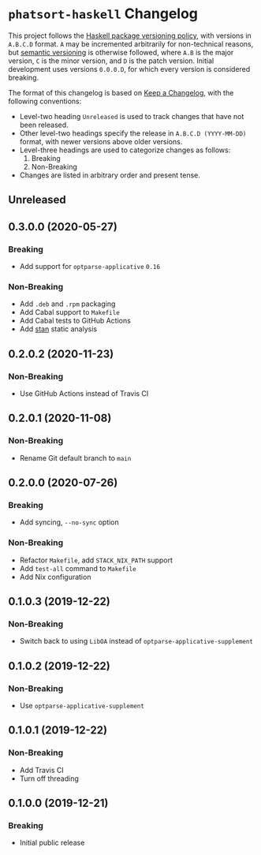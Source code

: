 # `phatsort-haskell` Changelog

This project follows the [Haskell package versioning policy][PVP], with
versions in `A.B.C.D` format.  `A` may be incremented arbitrarily for
non-technical reasons, but [semantic versioning][SemVer] is otherwise
followed, where `A.B` is the major version, `C` is the minor version, and `D`
is the patch version.  Initial development uses versions `0.0.0.D`, for which
every version is considered breaking.

[PVP]: <https://pvp.haskell.org/>
[SemVer]: <https://semver.org/>

The format of this changelog is based on [Keep a Changelog][KaC], with the
following conventions:

* Level-two heading `Unreleased` is used to track changes that have not been
  released.
* Other level-two headings specify the release in `A.B.C.D (YYYY-MM-DD)`
  format, with newer versions above older versions.
* Level-three headings are used to categorize changes as follows:
    1. Breaking
    2. Non-Breaking
* Changes are listed in arbitrary order and present tense.

[KaC]: <https://keepachangelog.com/en/1.0.0/>

## Unreleased

## 0.3.0.0 (2020-05-27)

### Breaking

* Add support for `optparse-applicative` `0.16`

### Non-Breaking

* Add `.deb` and `.rpm` packaging
* Add Cabal support to `Makefile`
* Add Cabal tests to GitHub Actions
* Add [stan](https://hackage.haskell.org/package/stan) static analysis

## 0.2.0.2 (2020-11-23)

### Non-Breaking

* Use GitHub Actions instead of Travis CI

## 0.2.0.1 (2020-11-08)

### Non-Breaking

* Rename Git default branch to `main`

## 0.2.0.0 (2020-07-26)

### Breaking

* Add syncing, `--no-sync` option

### Non-Breaking

* Refactor `Makefile`, add `STACK_NIX_PATH` support
* Add `test-all` command to `Makefile`
* Add Nix configuration

## 0.1.0.3 (2019-12-22)

### Non-Breaking

* Switch back to using `LibOA` instead of `optparse-applicative-supplement`

## 0.1.0.2 (2019-12-22)

### Non-Breaking

* Use `optparse-applicative-supplement`

## 0.1.0.1 (2019-12-22)

### Non-Breaking

* Add Travis CI
* Turn off threading

## 0.1.0.0 (2019-12-21)

### Breaking

* Initial public release
